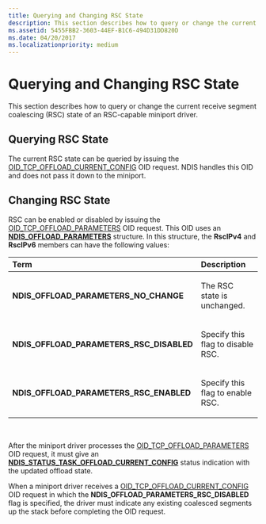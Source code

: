 ```yaml
---
title: Querying and Changing RSC State
description: This section describes how to query or change the current receive segment coalescing (RSC) state of an RSC-capable miniport driver.
ms.assetid: 5455FBB2-3603-44EF-B1C6-494D31DD820D
ms.date: 04/20/2017
ms.localizationpriority: medium
---
```


# Querying and Changing RSC State


This section describes how to query or change the current receive segment coalescing (RSC) state of an RSC-capable miniport driver.

## Querying RSC State


The current RSC state can be queried by issuing the [OID\_TCP\_OFFLOAD\_CURRENT\_CONFIG](https://msdn.microsoft.com/library/windows/hardware/ff569805) OID request. NDIS handles this OID and does not pass it down to the miniport.

## Changing RSC State


RSC can be enabled or disabled by issuing the [OID\_TCP\_OFFLOAD\_PARAMETERS](https://msdn.microsoft.com/library/windows/hardware/ff569807) OID request. This OID uses an [**NDIS\_OFFLOAD\_PARAMETERS**](https://msdn.microsoft.com/library/windows/hardware/ff566706) structure. In this structure, the **RscIPv4** and **RscIPv6** members can have the following values:

<table>
<colgroup>
<col width="50%" />
<col width="50%" />
</colgroup>
<thead>
<tr class="header">
<th align="left">Term</th>
<th align="left">Description</th>
</tr>
</thead>
<tbody>
<tr class="odd">
<td align="left"><p><strong>NDIS_OFFLOAD_PARAMETERS_NO_CHANGE</strong></p></td>
<td align="left"><p>The RSC state is unchanged.</p></td>
</tr>
<tr class="even">
<td align="left"><p><strong>NDIS_OFFLOAD_PARAMETERS_RSC_DISABLED</strong></p></td>
<td align="left"><p>Specify this flag to disable RSC.</p></td>
</tr>
<tr class="odd">
<td align="left"><p><strong>NDIS_OFFLOAD_PARAMETERS_RSC_ENABLED</strong></p></td>
<td align="left"><p>Specify this flag to enable RSC.</p></td>
</tr>
</tbody>
</table>

 

After the miniport driver processes the [OID\_TCP\_OFFLOAD\_PARAMETERS](https://msdn.microsoft.com/library/windows/hardware/ff569807) OID request, it must give an [**NDIS\_STATUS\_TASK\_OFFLOAD\_CURRENT\_CONFIG**](https://msdn.microsoft.com/library/windows/hardware/ff567424) status indication with the updated offload state.

When a miniport driver receives a [OID\_TCP\_OFFLOAD\_CURRENT\_CONFIG](https://msdn.microsoft.com/library/windows/hardware/ff569805) OID request in which the **NDIS\_OFFLOAD\_PARAMETERS\_RSC\_DISABLED** flag is specified, the driver must indicate any existing coalesced segments up the stack before completing the OID request.

 

 





